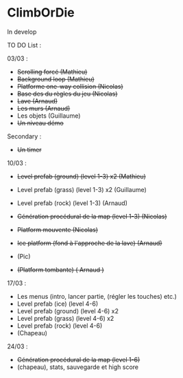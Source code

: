 # ClimbOrDie

In develop

TO DO List :

03/03 :

- ~~Scrolling forcé (Mathieu)~~
- ~~Background loop (Mathieu)~~
- ~~Platforme one-way collision (Nicolas)~~
- ~~Base des du règles du jeu (Nicolas)~~
- ~~Lave (Arnaud)~~
- ~~Les murs (Arnaud)~~
- Les objets (Guillaume)
- ~~Un niveau démo~~

Secondary :

- ~~Un timer~~

10/03 :

- ~~Level prefab (ground) (level 1-3) x2 (Mathieu)~~
- Level prefab (grass) (level 1-3) x2 (Guillaume)
- Level prefab (rock) (level 1-3) (Arnaud)

- ~~Génération procédural de la map (level 1-3) (Nicolas)~~

- ~~Platform mouvente (Nicolas)~~
- ~~Ice platform (fond à l'approche de la lave) (Arnaud)~~
- (Pic)
- ~~(Platform tombante) ( Arnaud )~~

17/03 :

- Les menus (intro, lancer partie, (régler les touches) etc.)
- Level prefab (ice) (level 4-6)
- Level prefab (ground) (level 4-6) x2
- Level prefab (grass) (level 4-6) x2
- Level prefab (rock) (level 4-6)
- (Chapeau)

24/03 :

- ~~Génération procédural de la map (level 1-6)~~
- (chapeau), stats, sauvegarde et high score
